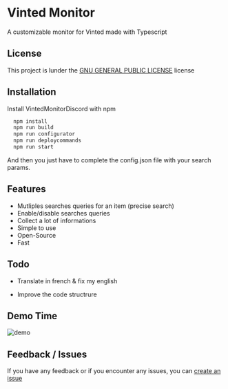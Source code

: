 
# Vinted Monitor

A customizable monitor for Vinted made with Typescript



## License

This project is lunder the [GNU GENERAL PUBLIC LICENSE](https://www.gnu.org/licenses/gpl-3.0.en.html) license


## Installation

Install VintedMonitorDiscord with npm

```bash
  npm install
  npm run build
  npm run configurator
  npm run deploycommands
  npm run start
```

And then you just have to complete the config.json file with your search params.


## Features

- Mutliples searches queries for an item (precise search)
- Enable/disable searches queries
- Collect a lot of informations
- Simple to use
- Open-Source
- Fast
## Todo

- Translate in french & fix my english

- Improve the code structrure


## Demo Time

![demo](https://cdn.discordapp.com/attachments/946871799151476798/962350387342475365/demo.gif)
## Feedback / Issues

If you have any feedback or if you encounter any issues, you can [create an issue](https://github.com/RamokTVL/VintedMonitorDiscord/issues/new)
